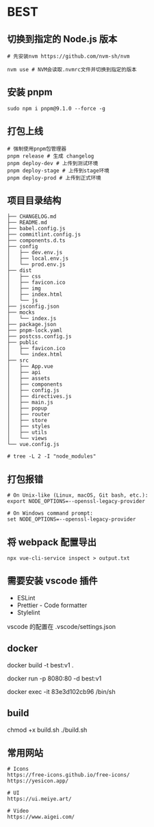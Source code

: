 # BEST

## 切换到指定的 Node.js 版本

```shell
# 先安装nvm https://github.com/nvm-sh/nvm

nvm use # NVM会读取.nvmrc文件并切换到指定的版本
```

## 安装 pnpm

```shell
sudo npm i pnpm@9.1.0 --force -g
```

## 打包上线

```shell
# 强制使用pnpm包管理器
pnpm release # 生成 changelog
pnpm deploy-dev # 上传到测试环境
pnpm deploy-stage # 上传到stage环境
pnpm deploy-prod # 上传到正式环境
```

## 项目目录结构

```
├── CHANGELOG.md
├── README.md
├── babel.config.js
├── commitlint.config.js
├── components.d.ts
├── config
│   ├── dev.env.js
│   ├── local.env.js
│   └── prod.env.js
├── dist
│   ├── css
│   ├── favicon.ico
│   ├── img
│   ├── index.html
│   └── js
├── jsconfig.json
├── mocks
│   └── index.js
├── package.json
├── pnpm-lock.yaml
├── postcss.config.js
├── public
│   ├── favicon.ico
│   └── index.html
├── src
│   ├── App.vue
│   ├── api
│   ├── assets
│   ├── components
│   ├── config.js
│   ├── directives.js
│   ├── main.js
│   ├── popup
│   ├── router
│   ├── store
│   ├── styles
│   ├── utils
│   └── views
└── vue.config.js

# tree -L 2 -I "node_modules"
```

## 打包报错

```shell
# On Unix-like (Linux, macOS, Git bash, etc.):
export NODE_OPTIONS=--openssl-legacy-provider

# On Windows command prompt:
set NODE_OPTIONS=--openssl-legacy-provider

```

## 将 webpack 配置导出

```shell
npx vue-cli-service inspect > output.txt
```

## 需要安装 vscode 插件

- ESLint
- Prettier - Code formatter
- Stylelint

vscode 的配置在 .vscode/settings.json

## docker

docker build -t best:v1 .

docker run -p 8080:80 -d best:v1

docker exec -it 83e3d102cb96 /bin/sh

## build

chmod +x build.sh
./build.sh

## 常用网站

```shell
# Icons
https://free-icons.github.io/free-icons/
https://yesicon.app/

# UI
https://ui.meiye.art/

# Video
https://www.aigei.com/
```
